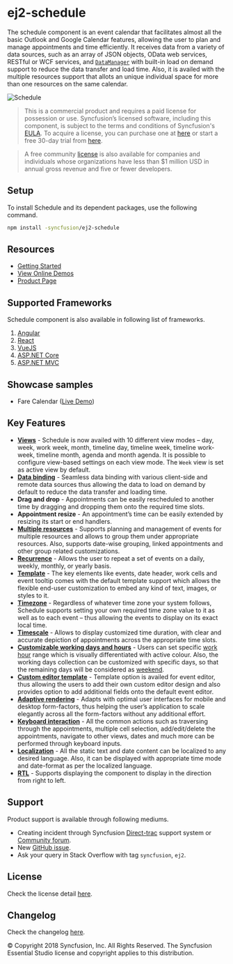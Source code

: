 # ej2-schedule

The schedule component is an event calendar that facilitates almost all the basic Outlook and Google Calendar features, allowing the user to plan and manage appointments and time efficiently. It receives data from a variety of data sources, such as an array of JSON objects, OData web services, RESTful or WCF services, and [`DataManager`](https://ej2.syncfusion.com/documentation/data/?lang=typescript) with built-in load on demand support to reduce the data transfer and load time. Also, it is availed with the multiple resources support that allots an unique individual space for more than one resources on the same calendar.

![Schedule](https://ej2.syncfusion.com/products/images/schedule/readme.png)

> This is a commercial product and requires a paid license for possession or use. Syncfusion’s licensed software, including this component, is subject to the terms and conditions of Syncfusion's [EULA](https://www.syncfusion.com/eula/es/). To acquire a license, you can purchase one at [here](https://www.syncfusion.com/sales/products) or start a free 30-day trial from [here](https://www.syncfusion.com/account/manage-trials/start-trials).

> A free community [license](https://www.syncfusion.com/products/communitylicense) is also available for companies and individuals whose organizations have less than $1 million USD in annual gross revenue and five or fewer developers.

## Setup

To install Schedule and its dependent packages, use the following command.

```sh
npm install -syncfusion/ej2-schedule
```

## Resources

* [Getting Started](https://ej2.syncfusion.com/documentation/schedule/getting-started.html?lang=typescript)
* [View Online Demos](https://ej2.syncfusion.com/demos/#/material/schedule/default.html)
* [Product Page](https://www.syncfusion.com/javascript-ui-controls/scheduler)

## Supported Frameworks

Schedule component is also available in following list of frameworks.

1. [Angular](https://github.com/syncfusion/ej2-angular-ui-components)
2. [React](https://github.com/syncfusion/ej2-react-ui-components)
3. [VueJS](https://github.com/syncfusion/ej2-vue-ui-components)
4. [ASP.NET Core](https://www.syncfusion.com/aspnet-core-ui-controls/scheduler)
5. [ASP.NET MVC](https://www.syncfusion.com/aspnet-mvc-ui-controls/scheduler)

## Showcase samples

* Fare Calendar ([Live Demo](https://ej2.syncfusion.com/demos/#/material/schedule/resources.html))

## Key Features

* [**Views**](https://ej2.syncfusion.com/demos/#/material/schedule/views.html) - Schedule is now availed with 10 different view modes – day, week, work week, month, timeline day, timeline week, timeline work-week, timeline month, agenda and month agenda. It is possible to configure view-based settings on each view mode. The `Week` view is set as active view by default.
* [**Data binding**](https://ej2.syncfusion.com/demos/#/material/schedule/remote-data.html) - Seamless data binding with various client-side and remote data sources thus allowing the data to load on demand by default to reduce the data transfer and loading time.
* **Drag and drop** - Appointments can be easily rescheduled to another time by dragging and dropping them onto the required time slots.
* **Appointment resize** - An appointment’s time can be easily extended by resizing its start or end handlers.
* [**Multiple resources**](https://ej2.syncfusion.com/demos/#/material/schedule/resource-grouping.html) - Supports planning and management of events for multiple resources and allows to group them under appropriate resources. Also, supports date-wise grouping, linked appointments and other group related customizations.
* [**Recurrence**](https://ej2.syncfusion.com/demos/#/material/schedule/recurrence-events.html) - Allows the user to repeat a set of events on a daily, weekly, monthly, or yearly basis.
* [**Template**](https://ej2.syncfusion.com/demos/#/material/schedule/event-template.html) - The key elements like events, date header, work cells and event tooltip comes with the default template support which allows the flexible end-user customization to embed any kind of text, images, or styles to it.
* [**Timezone**](https://ej2.syncfusion.com/demos/#/material/schedule/timezone.html) -  Regardless of whatever time zone your system follows, Schedule supports setting your own required time zone value to it as well as to each event – thus allowing the events to display on its exact local time.
* [**Timescale**](https://ej2.syncfusion.com/demos/#/material/schedule/time-scale.html) - Allows to display customized time duration, with clear and accurate depiction of appointments across the appropriate time slots.
* [**Customizable working days and hours**](https://ej2.syncfusion.com/demos/#/material/schedule/work-days.html) - Users can set specific [work hour](https://ej2.syncfusion.com/demos/#/material/schedule/work-hour.html) range which is visually differentiated with active colour. Also, the working days collection can be customized with specific days, so that the remaining days will be considered as [weekend](https://ej2.syncfusion.com/demos/#/material/schedule/hide-weekend.html).
* [**Custom editor template**](https://ej2.syncfusion.com/demos/#/material/schedule/editor-template.html) - Template option is availed for event editor, thus allowing the users to add their own custom editor design and also provides option to add additional fields onto the default event editor.
* [**Adaptive rendering**](https://ej2.syncfusion.com/demos/#/material/schedule/month-agenda.html) - Adapts with optimal user interfaces for mobile and desktop form-factors, thus helping the user’s application to scale elegantly across all the form-factors without any additional effort.
* [**Keyboard interaction**](https://ej2.syncfusion.com/demos/#/material/schedule/keyboard-interaction.html) - All the common actions such as traversing through the appointments, multiple cell selection, add/edit/delete the appointments, navigate to other views, dates and much more can be performed through keyboard inputs.
* [**Localization**](https://ej2.syncfusion.com/documentation/schedule/localization.html?lang=typescript#localization) - All the static text and date content can be localized to any desired language. Also, it can be displayed with appropriate time mode and date-format as per the localized language.
* [**RTL**](https://ej2.syncfusion.com/documentation/schedule/localization.html?lang=typescript#rtl) - Supports displaying the component to display in the direction from right to left.

## Support

Product support is available through following mediums.

* Creating incident through Syncfusion [Direct-trac](https://www.syncfusion.com/support/directtrac/incidents) support system or [Community forum](https://www.syncfusion.com/forums/essential-js2).
* New [GitHub issue](https://github.com/syncfusion/ej2-javascript-ui-controls/issues/new).
* Ask your query in Stack Overflow with tag `syncfusion`, `ej2`.

## License

Check the license detail [here](https://github.com/syncfusion/ej2-javascript-ui-controls/blob/master/license).

## Changelog

Check the changelog [here](https://ej2.syncfusion.com/documentation/release-notes).

© Copyright 2018 Syncfusion, Inc. All Rights Reserved. The Syncfusion Essential Studio license and copyright applies to this distribution.